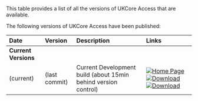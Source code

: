 This table provides a list of all the versions of UKCore Access that are available.

The following versions of UKCore Access have been published:

| Date                 | Version       | Description                                                    | Links                                                                                                                                                                                                                                                                                                                                                               |
|:---------------------|:--------------|:---------------------------------------------------------------|:--------------------------------------------------------------------------------------------------------------------------------------------------------------------------------------------------------------------------------------------------------------------------------------------------------------------------------------------------------------------|
| **Current Versions** |
| (current)            | (last commit) | Current Development build (about 15min behind version control) | [![Home Page](https://hl7.org/fhir/assets/images/page.png)](https://build.fhir.org/ig/HL7-UK/UK-Core-Access/index.html)[![Download](https://hl7.org/fhir/assets/images/download.gif)](https://build.fhir.org/ig/HL7-UK/UK-Core-Access/full-ig.zip)[![Download](https://hl7.org/fhir/assets/images/qa.png)](https://build.fhir.org/ig/HL7-UK/UK-Core-Access/qa.html) |




